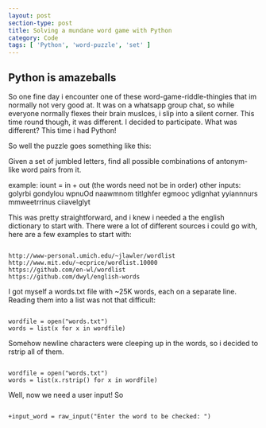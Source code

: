 ```yaml
---
layout: post
section-type: post
title: Solving a mundane word game with Python
category: Code
tags: [ 'Python', 'word-puzzle', 'set' ]
---
```


## Python is amazeballs

So one fine day i encounter one of these word-game-riddle-thingies that im normally not very good at. It was on a whatsapp group chat, so while everyone normally flexes their brain muslces, i slip into a silent corner. This time round though, it was different. I decided to participate. What was different? This time i had Python!

So well the puzzle goes something like this:

Given a set of jumbled letters, find all possible combinations of antonym-like word pairs from it.

example: iount = in + out (the words need not be in order)
other inputs:
golyrbi
gondylou
wpnuOd
naawmnom
titlghfer
egmooc
ydignhat
yyiannnurs
mmweetrrinus
ciiavelglyt

This was pretty straightforward, and i knew i needed a the english dictionary to start with. There were a lot of different sources i could go with, here are a few examples to start with:
<pre><code>
http://www-personal.umich.edu/~jlawler/wordlist
http://www.mit.edu/~ecprice/wordlist.10000
https://github.com/en-wl/wordlist
https://github.com/dwyl/english-words
</code></pre>
I got myself a words.txt file with ~25K words, each on a separate line. Reading them into a list was not that difficult:
<pre><code data-trim class="python">
wordfile = open("words.txt")
words = list(x for x in wordfile)
</code></pre>

Somehow newline characters were cleeping up in the words, so i decided to rstrip all of them.
<pre><code data-trim class="python">
wordfile = open("words.txt")
words = list(x.rstrip() for x in wordfile)
</code></pre>

Well, now we need a user input! So
<pre><code data-trim class="python">
+input_word = raw_input("Enter the word to be checked: ")
</code></pre>


